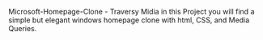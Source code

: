 Microsoft-Homepage-Clone - Traversy Midia
in this Project you will find a simple but elegant windows homepage clone with html, CSS, and Media Queries.
